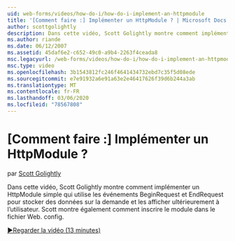```yaml
---
uid: web-forms/videos/how-do-i/how-do-i-implement-an-httpmodule
title: '[Comment faire :] Implémenter un HttpModule ? | Microsoft Docs'
author: scottgolightly
description: Dans cette vidéo, Scott Golightly montre comment implémenter un HttpModule simple qui utilise les événements BeginRequest et EndRequest pour stocker des données sur le Request...
ms.author: riande
ms.date: 06/12/2007
ms.assetid: 45daf6e2-c652-49c0-a9b4-2263f4ceada8
msc.legacyurl: /web-forms/videos/how-do-i/how-do-i-implement-an-httpmodule
msc.type: video
ms.openlocfilehash: 3b1543812fc246f4641434732ebd7c35f5d08ede
ms.sourcegitcommit: e7e91932a6e91a63e2e46417626f39d6b244a3ab
ms.translationtype: MT
ms.contentlocale: fr-FR
ms.lasthandoff: 03/06/2020
ms.locfileid: "78567808"
---
```

# <a name="how-do-i-implement-an-httpmodule"></a>[Comment faire :] Implémenter un HttpModule ?

par [Scott Golightly](https://github.com/scottgolightly)

Dans cette vidéo, Scott Golightly montre comment implémenter un HttpModule simple qui utilise les événements BeginRequest et EndRequest pour stocker des données sur la demande et les afficher ultérieurement à l’utilisateur. Scott montre également comment inscrire le module dans le fichier Web. config.

[&#9654;Regarder la vidéo (13 minutes)](https://channel9.msdn.com/Blogs/ASP-NET-Site-Videos/how-do-i-implement-an-httpmodule)
